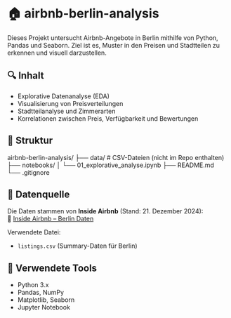 # 🏠 airbnb-berlin-analysis

Dieses Projekt untersucht Airbnb-Angebote in Berlin mithilfe von Python, Pandas und Seaborn. Ziel ist es, Muster in den Preisen und Stadtteilen zu erkennen und visuell darzustellen.

## 🔍 Inhalt
- Explorative Datenanalyse (EDA)
- Visualisierung von Preisverteilungen
- Stadtteilanalyse und Zimmerarten
- Korrelationen zwischen Preis, Verfügbarkeit und Bewertungen

## 📁 Struktur
airbnb-berlin-analysis/
├── data/ # CSV-Dateien (nicht im Repo enthalten)
├── notebooks/
│ └── 01_explorative_analyse.ipynb
├── README.md
└── .gitignore

## 📁 Datenquelle

Die Daten stammen von **Inside Airbnb** (Stand: 21. Dezember 2024):  
🔗 [Inside Airbnb – Berlin Daten](http://insideairbnb.com/get-the-data.html)

Verwendete Datei:
- `listings.csv` (Summary-Daten für Berlin)

## 🧪 Verwendete Tools
- Python 3.x
- Pandas, NumPy
- Matplotlib, Seaborn
- Jupyter Notebook


